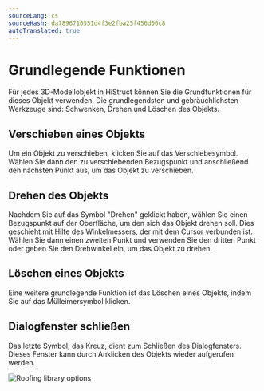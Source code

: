 ```yaml
---
sourceLang: cs
sourceHash: da7896710551d4f3e2fba25f456d00c8
autoTranslated: true
---
```


# Grundlegende Funktionen

Für jedes 3D-Modellobjekt in HiStruct können Sie die Grundfunktionen für dieses Objekt verwenden. Die grundlegendsten und gebräuchlichsten Werkzeuge sind: Schwenken, Drehen und Löschen des Objekts.

## Verschieben eines Objekts

Um ein Objekt zu verschieben, klicken Sie auf das Verschiebesymbol. Wählen Sie dann den zu verschiebenden Bezugspunkt und anschließend den nächsten Punkt aus, um das Objekt zu verschieben.

## Drehen des Objekts

Nachdem Sie auf das Symbol "Drehen" geklickt haben, wählen Sie einen Bezugspunkt auf der Oberfläche, um den sich das Objekt drehen soll. Dies geschieht mit Hilfe des Winkelmessers, der mit dem Cursor verbunden ist. Wählen Sie dann einen zweiten Punkt und verwenden Sie den dritten Punkt oder geben Sie den Drehwinkel ein, um das Objekt zu drehen.

## Löschen eines Objekts

Eine weitere grundlegende Funktion ist das Löschen eines Objekts, indem Sie auf das Mülleimersymbol klicken.

## Dialogfenster schließen

Das letzte Symbol, das Kreuz, dient zum Schließen des Dialogfensters. Dieses Fenster kann durch Anklicken des Objekts wieder aufgerufen werden.

![Roofing library options](img/basicActions.gif)